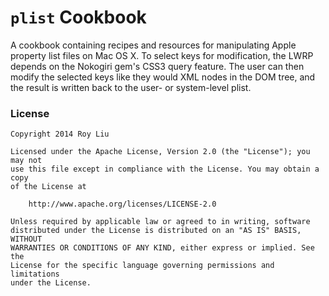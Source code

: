 # `plist` Cookbook

A cookbook containing recipes and resources for manipulating Apple property list files on Mac OS X. To select keys for
modification, the LWRP depends on the Nokogiri gem's CSS3 query feature. The user can then modify the selected keys like
they would XML nodes in the DOM tree, and the result is written back to the user- or system-level plist.

### License

    Copyright 2014 Roy Liu

    Licensed under the Apache License, Version 2.0 (the "License"); you may not
    use this file except in compliance with the License. You may obtain a copy
    of the License at

        http://www.apache.org/licenses/LICENSE-2.0

    Unless required by applicable law or agreed to in writing, software
    distributed under the License is distributed on an "AS IS" BASIS, WITHOUT
    WARRANTIES OR CONDITIONS OF ANY KIND, either express or implied. See the
    License for the specific language governing permissions and limitations
    under the License.
